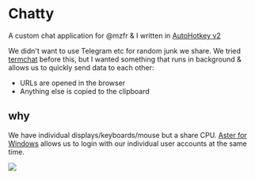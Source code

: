 # Chatty

A custom chat application for @mzfr & I written in [AutoHotkey v2](https://www.autohotkey.com/v2/)

We didn't want to use Telegram etc for random junk we share. We tried [termchat](https://github.com/lemunozm/termchat/) before this, but I wanted something that runs in background & allows us to quickly send data to each other:

* URLs are opened in the browser
* Anything else is copied to the clipboard

## why

We have individual displays/keyboards/mouse but a share CPU. [Aster for Windows](https://www.ibik.ru/) allows us to login with our individual user accounts at the same time.

![](https://i.imgur.com/by3HpHl.png)
